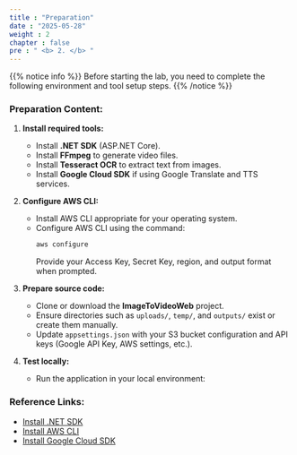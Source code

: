 ```yaml
---
title : "Preparation"
date : "2025-05-28"
weight : 2
chapter : false
pre : " <b> 2. </b> "
---
```


{{% notice info %}}
Before starting the lab, you need to complete the following environment and tool setup steps.
{{% /notice %}}

### Preparation Content:

1. **Install required tools:**  
   - Install **.NET SDK** (ASP.NET Core).  
   - Install **FFmpeg** to generate video files.  
   - Install **Tesseract OCR** to extract text from images.  
   - Install **Google Cloud SDK** if using Google Translate and TTS services.  

2. **Configure AWS CLI:**  
   - Install AWS CLI appropriate for your operating system.  
   - Configure AWS CLI using the command:  
     ```bash
     aws configure
     ```  
     Provide your Access Key, Secret Key, region, and output format when prompted.

3. **Prepare source code:**  
   - Clone or download the **ImageToVideoWeb** project.  
   - Ensure directories such as `uploads/`, `temp/`, and `outputs/` exist or create them manually.  
   - Update `appsettings.json` with your S3 bucket configuration and API keys (Google API Key, AWS settings, etc.).

4. **Test locally:**  
   - Run the application in your local environment:  


### Reference Links:
- [Install .NET SDK](https://learn.microsoft.com/en-us/dotnet/core/install/)  
- [Install AWS CLI](https://docs.aws.amazon.com/cli/latest/userguide/install-cliv2.html)  
- [Install Google Cloud SDK](https://cloud.google.com/sdk/docs/install)  
